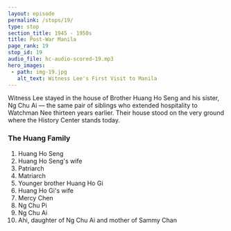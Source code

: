```yaml
---
layout: episode
permalink: /stops/19/
type: stop
section_title: 1945 - 1950s
title: Post-War Manila
page_rank: 19
stop_id: 19
audio_file: hc-audio-scored-19.mp3
hero_images:
 - path: img-19.jpg
   alt_text: Witness Lee's First Visit to Manila
---
```


Witness Lee stayed in the house of Brother Huang Ho Seng and his sister, Ng Chu Ai — the same pair of siblings who extended hospitality to Watchman Nee thirteen years earlier. Their house stood on the very ground where the History Center stands today.

### The Huang Family 

1. Huang Ho Seng
2. Huang Ho Seng's wife
3. Patriarch
4. Matriarch
5. Younger brother Huang Ho Gi
6. Huang Ho Gi's wife
7. Mercy Chen
8. Ng Chu Pi
9. Ng Chu Ai
10. Ahi, daughter of Ng Chu Ai and mother of Sammy Chan

<!---
title: 戰後的馬尼拉

李常受住在黃和聲弟兄和他妹妹黃慈愛姊妹的家。他們是十三年前接待倪柝聲的那對兄妹。他們的家正是如今歷史中心的所在之地

### 黃氏一家照片 
1. 黃和聲
2. 黃和聲的妻子
3. 族長
4. 女族長
5. 弟弟黃和義
6. 黃和義的妻子
7. 陳梅西
8. 黃慈卑
9. 黃慈愛
10. 黃慈愛的女兒
-->

<!--- TRANSCRIPT
Afterward, arrangements were made for him to stay in the house of Brother Huang Ho Seng and his sister, Ng Chu Ai - the same siblings who extended hospitality to Watchman Nee thirteen years earlier. 

It is of great historic significance to note that the very ground where you stand today is where the house once stood that accommodated both Watchman Nee and Witness Lee!

之後安排他住到黃和聲弟兄和他妹妹黃慈愛姊妹的家。他們也是十三年前接待倪柝聲的那對兄妹。這棟房子曾經容納了倪柝聲和李常受兩位，具有極大的歷史意義。
-->